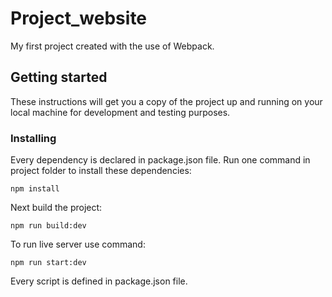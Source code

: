 # Project_website
My first project created with the use of Webpack.
## Getting started
These instructions will get you a copy of the project up and running on your local machine for development and testing purposes.
### Installing
Every dependency is declared in package.json file. Run one command in project folder to install these dependencies:
```
npm install
```
Next build the project:
```
npm run build:dev
```
To run live server use command:
```
npm run start:dev
```
Every script is defined in package.json file.
